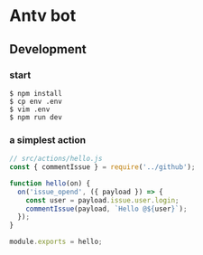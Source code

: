 # Antv bot

## Development

### start

```
$ npm install
$ cp env .env
$ vim .env
$ npm run dev
```

### a simplest action

```javascript
// src/actions/hello.js
const { commentIssue } = require('../github');

function hello(on) {
  on('issue_opend', ({ payload }) => {
    const user = payload.issue.user.login;
    commentIssue(payload, `Hello @${user}`);
  });
}

module.exports = hello;
```
